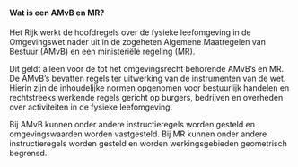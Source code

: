 #### Wat is een AMvB en MR?

Het Rijk werkt de hoofdregels over de fysieke leefomgeving in de Omgevingswet
nader uit in de zogeheten Algemene Maatregelen van Bestuur (AMvB) en een
ministeriële regeling (MR).

Dit geldt alleen voor de tot het omgevingsrecht behorende AMvB’s en MR. De
AMvB’s bevatten regels ter uitwerking van de instrumenten van de wet. Hierin
zijn de inhoudelijke normen opgenomen voor bestuurlijk handelen en rechtstreeks
werkende regels gericht op burgers, bedrijven en overheden over activiteiten in
de fysieke leefomgeving.

Bij AMvB kunnen onder andere instructieregels worden gesteld en omgevingswaarden
worden vastgesteld. Bij MR kunnen onder andere instructieregels worden gesteld
en worden werkingsgebieden geometrisch begrensd.
